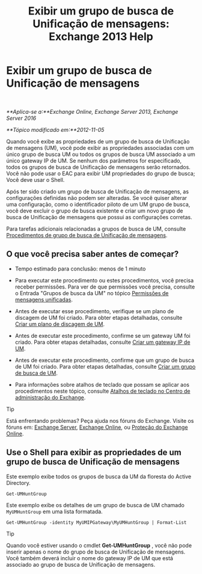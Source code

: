 ﻿---
title: 'Exibir um grupo de busca de Unificação de mensagens: Exchange 2013 Help'
TOCTitle: Exibir um grupo de busca de Unificação de mensagens
ms:assetid: f038f7b4-4de9-4373-bd58-09d49e37a3ed
ms:mtpsurl: https://technet.microsoft.com/pt-br/library/Bb125167(v=EXCHG.150)
ms:contentKeyID: 50556314
ms.date: 05/22/2018
mtps_version: v=EXCHG.150
ms.translationtype: MT
---

# Exibir um grupo de busca de Unificação de mensagens

 

_**Aplica-se a:**Exchange Online, Exchange Server 2013, Exchange Server 2016_

_**Tópico modificado em:**2012-11-05_

Quando você exibe as propriedades de um grupo de busca de Unificação de mensagens (UM), você pode exibir as propriedades associadas com um único grupo de busca UM ou todos os grupos de busca UM associado a um único gateway IP de UM. Se nenhum dos parâmetros for especificado, todos os grupos de busca de Unificação de mensagens serão retornados. Você não pode usar o EAC para exibir UM propriedades do grupo de busca; Você deve usar o Shell.

Após ter sido criado um grupo de busca de Unificação de mensagens, as configurações definidas não podem ser alteradas. Se você quiser alterar uma configuração, como o identificador piloto de um UM grupo de busca, você deve excluir o grupo de busca existente e criar um novo grupo de busca de Unificação de mensagens que possui as configurações corretas.

Para tarefas adicionais relacionadas a grupos de busca de UM, consulte [Procedimentos de grupo de busca de Unificação de mensagens](um-hunt-group-procedures-exchange-2013-help.md).

## O que você precisa saber antes de começar?

  - Tempo estimado para conclusão: menos de 1 minuto

  - Para executar este procedimento ou estes procedimentos, você precisa receber permissões. Para ver de que permissões você precisa, consulte o Entrada "Grupos de busca da UM" no tópico [Permissões de mensagens unificadas](unified-messaging-permissions-exchange-2013-help.md).

  - Antes de executar esse procedimento, verifique se um plano de discagem de UM foi criado. Para obter etapas detalhadas, consulte [Criar um plano de discagem de UM](create-a-um-dial-plan-exchange-2013-help.md).

  - Antes de executar este procedimento, confirme se um gateway UM foi criado. Para obter etapas detalhadas, consulte [Criar um gateway IP de UM](create-a-um-ip-gateway-exchange-2013-help.md).

  - Antes de executar este procedimento, confirme que um grupo de busca de UM foi criado. Para obter etapas detalhadas, consulte [Criar um grupo de busca de UM](create-a-um-hunt-group-exchange-2013-help.md).

  - Para informações sobre atalhos de teclado que possam se aplicar aos procedimentos neste tópico, consulte [Atalhos de teclado no Centro de administração do Exchange](keyboard-shortcuts-in-the-exchange-admin-center-exchange-online-protection-help.md).


> [!TIP]
> Está enfrentando problemas? Peça ajuda nos fóruns do Exchange. Visite os fóruns em: <A href="https://go.microsoft.com/fwlink/p/?linkid=60612">Exchange Server</A>, <A href="https://go.microsoft.com/fwlink/p/?linkid=267542">Exchange Online</A>, ou <A href="https://go.microsoft.com/fwlink/p/?linkid=285351">Proteção do Exchange Online</A>.



## Use o Shell para exibir as propriedades de um grupo de busca de Unificação de mensagens

Este exemplo exibe todos os grupos de busca da UM da floresta do Active Directory.

    Get-UMHuntGroup

Este exemplo exibe os detalhes de um grupo de busca de UM chamado `MyUMHuntGroup` em uma lista formatada.

    Get-UMHuntGroup -identity MyUMIPGateway\MyUMHuntGroup | Format-List


> [!TIP]
> Quando você estiver usando o cmdlet <STRONG>Get-UMHuntGroup</STRONG> , você não pode inserir apenas o nome do grupo de busca de Unificação de mensagens. Você também deverá incluir o nome do gateway IP de UM que está associado ao grupo de busca de Unificação de mensagens.



